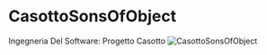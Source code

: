 # CasottoSonsOfObject
Ingegneria Del Software: Progetto Casotto
![CasottoSonsOfObject](https://user-images.githubusercontent.com/94998347/143322992-f44f7f4f-973c-4d65-86d3-1d9e3b0e42ed.jpg)
